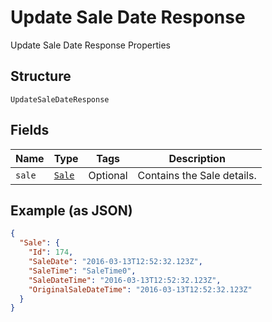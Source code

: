 
# Update Sale Date Response

Update Sale Date Response Properties

## Structure

`UpdateSaleDateResponse`

## Fields

| Name | Type | Tags | Description |
|  --- | --- | --- | --- |
| `sale` | [`Sale`](../../doc/models/sale.md) | Optional | Contains the Sale details. |

## Example (as JSON)

```json
{
  "Sale": {
    "Id": 174,
    "SaleDate": "2016-03-13T12:52:32.123Z",
    "SaleTime": "SaleTime0",
    "SaleDateTime": "2016-03-13T12:52:32.123Z",
    "OriginalSaleDateTime": "2016-03-13T12:52:32.123Z"
  }
}
```

